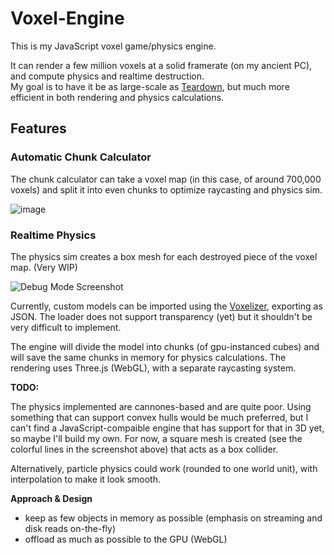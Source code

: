 # Voxel-Engine
This is my JavaScript voxel game/physics engine.

It can render a few million voxels at a solid framerate (on my ancient PC), and compute physics and realtime destruction.<br>My goal is to have it be as large-scale as [Teardown](https://store.steampowered.com/app/1167630/Teardown/), but much more efficient in both rendering and physics calculations.

## Features
### Automatic Chunk Calculator
The chunk calculator can take a voxel map (in this case, of around 700,000 voxels) and split it into even chunks to optimize raycasting and physics sim.

![image](https://user-images.githubusercontent.com/66288732/189592329-0c6d080f-314a-48fa-928c-08e790abf4e3.png)

### Realtime Physics

The physics sim creates a box mesh for each destroyed piece of the voxel map. (Very WIP)

![Debug Mode Screenshot](https://user-images.githubusercontent.com/66288732/189521938-1b4f1a0a-ed2e-4046-86fa-b19eb5f5939a.png)

Currently, custom models can be imported using the [Voxelizer](https://drububu.com/miscellaneous/voxelizer/?out=avo_cubes), exporting as JSON.
The loader does not support transparency (yet) but it shouldn't be very difficult to implement.

The engine will divide the model into chunks (of gpu-instanced cubes) and will save the same chunks in memory for physics calculations. The rendering uses Three.js (WebGL), with a separate raycasting system.

**TODO:**

The physics implemented are cannones-based and are quite poor. Using something that can support convex hulls would be much preferred, but I can't find a JavaScript-compaible engine that has support for that in 3D yet, so maybe I'll build my own. For now, a square mesh is created (see the colorful lines in the screenshot above) that acts as a box collider.

Alternatively, particle physics could work (rounded to one world unit), with interpolation to make it look smooth.

**Approach & Design**
- keep as few objects in memory as possible (emphasis on streaming and disk reads on-the-fly)
- offload as much as possible to the GPU (WebGL)